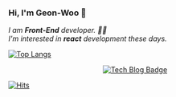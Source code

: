 ### Hi, I'm Geon-Woo 👋
<p>
  <em>
    I am <b>Front-End</b> developer. 👨‍💻 <br>
    I'm interested in <b>react</b> development these days.
  </em>  
</p>

<!--
**kgwoo/kgwoo** is a ✨ _special_ ✨ repository because its `README.md` (this file) appears on your GitHub profile.

Here are some ideas to get you started:

- 🔭 I’m currently working on ...
- 🌱 I’m currently learning ...
- 👯 I’m looking to collaborate on ...
- 🤔 I’m looking for help with ...
- 💬 Ask me about ...
- 📫 How to reach me: ...
- 😄 Pronouns: ...
- ⚡ Fun fact: ...
-->

[![Top Langs](https://github-readme-stats.vercel.app/api/top-langs/?username=kgwoo)](https://github.com/anuraghazra/github-readme-stats)

<div align=center>
  
  [![Tech Blog Badge](http://img.shields.io/badge/-Tech%20blog-black?style=flat-square&logo=github&link=https://www.notion.so/YeHeum-Choi-7b14f477133743339db43cc7fa20ac06)](https://velog.io/@geonoo99) 
</div>

[![Hits](https://hits.seeyoufarm.com/api/count/incr/badge.svg?url=https%3A%2F%2Fgithub.com%2Fkgwoo&count_bg=%2379C83D&title_bg=%23555555&icon=&icon_color=%23E7E7E7&title=hits&edge_flat=false)](https://hits.seeyoufarm.com)
